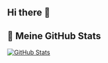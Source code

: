 ## Hi there 👋
## 🚀 Meine GitHub Stats
[![GitHub Stats](https://github-readme-stats.vercel.app/api?username=lxvrqz)](#)


